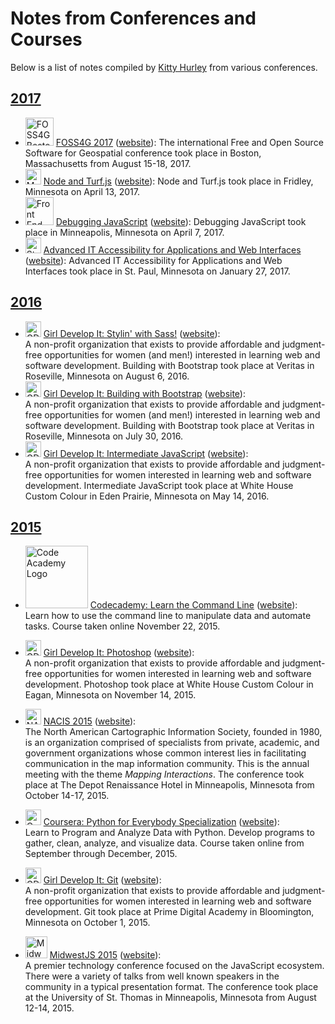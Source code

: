 # Notes from Conferences and Courses
Below is a list of notes compiled by [Kitty Hurley](http://www.twitter.com/geospatialem) from various conferences.  

## [2017](/2017)  
* <img src="https://user-images.githubusercontent.com/5023024/29584936-f0d0eaa2-874a-11e7-9ce3-751be3aa9b67.png" alt="FOSS4G Boston logo" width="45"> [FOSS4G 2017](/2017/FOSS4G2017.md) ([website](http://2017.foss4g.org)): The international
Free and Open Source Software for Geospatial conference took place in Boston, Massachusetts from August 15-18, 2017.  
* <img src="https://cloud.githubusercontent.com/assets/5023024/25068450/db87f3f6-2229-11e7-9667-bffa13aeee4a.png" alt="Maptime MSP logo" width="25"> [Node and Turf.js](/2017/MaptimeMSP-TurfJs.md) ([website](http://maptime.io/msp)):  Node and Turf.js took place in Fridley, Minnesota on April 13, 2017.  
* <img src="https://cloud.githubusercontent.com/assets/5023024/24884789/b5862bb8-1e10-11e7-9c1c-53b5cadb89ef.png" alt="Front End Masters logo" width="45"> [Debugging JavaScript](/2017/FrontEnd-DebuggingJS.md) ([website](https://frontendmasters.com)):  Debugging JavaScript took place in Minneapolis, Minnesota on April 7, 2017.  
* <img src="https://www.mn.gov/portal/assets/justified-logo_tcm1077-265308.jpg" alt="State of Minnesota logo" width="25"> [Advanced IT Accessibility for Applications and Web Interfaces](/2017/StateMN-AdvAccessibility.md) ([website](https://www.mn.gov)): Advanced IT Accessibility for Applications and Web Interfaces took place in St. Paul, Minnesota on January 27, 2017.


## [2016](/2016)  
* <img src="https://cloud.githubusercontent.com/assets/5023024/10260841/9d4cb9b8-6944-11e5-8987-a7d1493b5812.jpeg" alt="GDI logo" width="25"> [Girl Develop It: Stylin' with Sass!](/2016/GirlDevelopIt-StylinWithSass.md) ([website](https://www.girldevelopit.com/chapters/minneapolis)):  
A non-profit organization that exists to provide affordable and judgment-free opportunities for women (and men!) interested in learning web and software development. Building with Bootstrap took place at Veritas in Roseville, Minnesota on August 6, 2016.
* <img src="https://cloud.githubusercontent.com/assets/5023024/10260841/9d4cb9b8-6944-11e5-8987-a7d1493b5812.jpeg" alt="GDI logo" width="25"> [Girl Develop It: Building with Bootstrap](/2016/GirlDevelopIt-BuildingWithBootstrap.md) ([website](https://www.girldevelopit.com/chapters/minneapolis)):  
A non-profit organization that exists to provide affordable and judgment-free opportunities for women (and men!) interested in learning web and software development. Building with Bootstrap took place at Veritas in Roseville, Minnesota on July 30, 2016.
* <img src="https://cloud.githubusercontent.com/assets/5023024/10260841/9d4cb9b8-6944-11e5-8987-a7d1493b5812.jpeg" alt="GDI logo" width="25"> [Girl Develop It: Intermediate JavaScript](/2016/GirlDevelopIt-IntermediateJavascript.md) ([website](https://www.girldevelopit.com/chapters/minneapolis)):  
A non-profit organization that exists to provide affordable and judgment-free opportunities for women interested in learning web and software development. Intermediate JavaScript took place at White House Custom Colour in Eden Prairie, Minnesota on May 14, 2016.


## [2015](/2015)  
* <img src="https://cloud.githubusercontent.com/assets/5023024/13376293/23385fde-dd7e-11e5-83a5-e3f9fe117854.png" alt="Code Academy Logo" width="100"> [Codecademy: Learn the Command Line](/2015/Codecademy-CommandLine.md) ([website](https://www.codecademy.com/learn/learn-the-command-line)):  
Learn how to use the command line to manipulate data and automate tasks. Course taken online November 22, 2015.

* <img src="https://cloud.githubusercontent.com/assets/5023024/10260841/9d4cb9b8-6944-11e5-8987-a7d1493b5812.jpeg" alt="GDI logo" width="25"> [Girl Develop It: Photoshop](/2015/GirlDevelopIt-Photoshop.md) ([website](https://www.girldevelopit.com/chapters/minneapolis)):  
A non-profit organization that exists to provide affordable and judgment-free opportunities for women interested in learning web and software development. Photoshop took place at White House Custom Colour in Eagan, Minnesota on November 14, 2015.

* <img src="https://cloud.githubusercontent.com/assets/5023024/10469596/28626068-71cc-11e5-930d-dc6d5a3944f7.png" alt="NACIS logo" width="25" height="25"> [NACIS 2015](/2015/2015NACIS.md) ([website](http://www.nacis.org)):  
The North American Cartographic Information Society, founded in 1980, is an organization comprised of specialists from private, academic, and government organizations whose common interest lies in facilitating communication in the map information community. This is the annual meeting with the theme *Mapping Interactions*. The conference took place at The Depot Renaissance Hotel in Minneapolis, Minnesota from October 14-17, 2015.

* <img src="https://d1qb2nb5cznatu.cloudfront.net/startups/i/430131-86c4ecea8ec200688933e639f890bf6d-medium_jpg.jpg?buster=1433271718" alt="Coursera logo" width="25"> [Coursera: Python for Everybody Specialization](/2015/Coursera-Python.md) ([website](https://www.coursera.org/learn/python)):  
Learn to Program and Analyze Data with Python. Develop programs to gather, clean, analyze, and visualize data. Course taken online from September through December, 2015.

* <img src="https://cloud.githubusercontent.com/assets/5023024/10260841/9d4cb9b8-6944-11e5-8987-a7d1493b5812.jpeg" alt="GDI logo" width="25"> [Girl Develop It: Git](/2015/GirlDevelopIt-Git.md) ([website](https://www.girldevelopit.com/chapters/minneapolis)):  
A non-profit organization that exists to provide affordable and judgment-free opportunities for women interested in learning web and software development. Git took place at Prime Digital Academy in Bloomington, Minnesota on October 1, 2015.

* <img src="https://cloud.githubusercontent.com/assets/5023024/9292291/eb7ceff0-43b4-11e5-879d-91f54cc6c33c.png" alt="MidwestJS logo" width="35" height="35"> [MidwestJS 2015](/2015/2015MidwestJS.md) ([website](http://www.midwestjs.com)):  
A premier technology conference focused on the JavaScript ecosystem. There were a variety of talks from well known speakers in the community in a typical presentation format. The conference took place at the University of St. Thomas in Minneapolis, Minnesota from August 12-14, 2015.    
